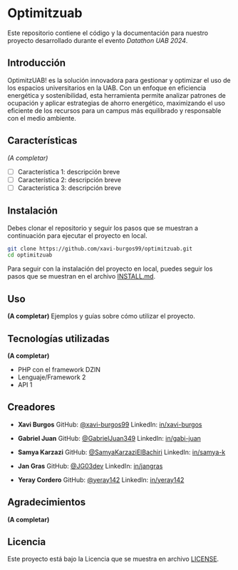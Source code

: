 # Optimitzuab
Este repositorio contiene el código y la documentación para nuestro proyecto desarrollado durante el evento *Datathon UAB 2024*.

## Introducción
OptimitzUAB! es la solución innovadora para gestionar y optimizar el uso de los espacios universitarios en la UAB. Con un enfoque en eficiencia energética y sostenibilidad, esta herramienta permite analizar patrones de ocupación y aplicar estrategias de ahorro energético, maximizando el uso eficiente de los recursos para un campus más equilibrado y responsable con el medio ambiente.

## Características
*(A completar)*
- [ ] Característica 1: descripción breve
- [ ] Característica 2: descripción breve
- [ ] Característica 3: descripción breve

## Instalación
Debes clonar el repositorio y seguir los pasos que se muestran a continuación para ejecutar el proyecto en local.

```bash
git clone https://github.com/xavi-burgos99/optimitzuab.git
cd optimitzuab
```

Para seguir con la instalación del proyecto en local, puedes seguir los pasos que se muestran en el archivo [INSTALL.md](INSTALL.md).

## Uso
**(A completar)**
Ejemplos y guías sobre cómo utilizar el proyecto.

## Tecnologías utilizadas
**(A completar)**
- PHP con el framework DZIN
- Lenguaje/Framework 2
- API 1

## Creadores
- **Xavi Burgos**
  GitHub: [@xavi-burgos99](https://github.com/xavi-burgos99)
  LinkedIn: [in/xavi-burgos](https://www.linkedin.com/in/xavi-burgos/)

- **Gabriel Juan**
  GitHub: [@GabrielJuan349](https://github.com/GabrielJuan349)
  LinkedIn: [in/gabi-juan](https://www.linkedin.com/in/gabi-juan)

- **Samya Karzazi**
  GitHub: [@SamyaKarzaziElBachiri](https://github.com/SamyaKarzaziElBachiri)
  LinkedIn: [in/samya-k](https://www.linkedin.com/in/samya-k-2ba678235)

- **Jan Gras**
  GitHub: [@JG03dev](https://github.com/JG03dev)
  LinkedIn: [in/jangras](https://www.linkedin.com/in/jangras/)

- **Yeray Cordero**
  GitHub: [@yeray142](https://github.com/yeray142)
  LinkedIn: [in/yeray142](https://www.linkedin.com/in/yeray142/)

## Agradecimientos
**(A completar)**


## Licencia

Este proyecto está bajo la Licencia que se muestra en archivo [LICENSE](LICENSE).
